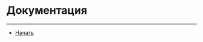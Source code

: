 # Документация
***
- [Начать](https://github.com/Eragod/ErCore/blob/master/docs/ru/Get%20started.md)
